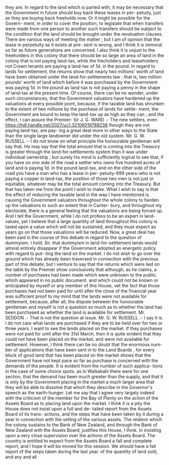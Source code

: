 they are. In regard to the land which is parted with, it may be necessary that the Government in future should buy back these leases in per- petuity, just as they are buying back freeholds now. Or it might be possible for the Govern- ment, in order to cover the position, to legislate that when transfers were made from one person to another such transfers should be subject to the condition that the land should be brought under the revaluation clauses. There are various ways of meeting the matter ; but I am of opinion that the lease in perpetuity as it exists at pre- sent is wrong, and I think it is immoral so far as future generations are concerned. I also think it is unjust to the freeholders in this colony that there should be so large an area of land in the colony that is not paying land-tax, while the frecholders and leaseholders not Crown tenants are paying a land-tax of 1d. in the pound. In regard to lands for settlement, the returns show that nearly two millions' worth of land have been obtained under the land-for-settlements law ; that is, two million pounds' worth of land which before it was purchased by the Government was paying 1d. in the pound as land-tax is not paying a penny in the shape of land-tax at the present time. Of course, there can be no wonder, under such circumstances, that the Government valuators have hardened up the valuations at every possible point, because, if the taxable land has shrunken to the extent of two millions by the purchase of lands for settle- ment, the Government are bound to keep the land-tax up as high as they can ; and the effect, I can assure the Premier- Sir J. G. WARD .- The new settlers, even https://hdl.handle.net/2027/uc1.32106019788238 though they are not paying land-tax, are pay- ing a great deal more in other ways to the State than the single large landowner did under the old system. Mr. G. W. RUSSELL .- I do not know on what principle the honourable gentleman will say that. He may say that the total amount that is coming into the Treasury is greater through the land-for-settlements system than it was under individual ownership ; but surely his mind is sufficiently logical to see that, if you have on one side of the road a settler who owns five hundred acres of land and is paying 1d. in the pound land-tax, and on the other side of the road you have a man who has a lease in per- petuity-999 years-who is not paying a copper in land-tax, the position of those two men is not just or equitable, whatever may be the total amount coming into the Treasury. But that has taken me from the point I wish to make. What I wish to say is that the effect of reducing the taxable land in the way I have mentioned is causing the Government valuators throughout the whole colony to harden up the valuations to such an extent that in Canter- bury, and throughout my electorate, there is a general feeling that the valuations are being forced up. And I tell the Government, while I do not profess to be an expert in land-values, yet I believe that a large quantity of land throughout this colony is taxed upon a value which will not be sustained, and they must expect as years go on that those valuations will be reduced. Now, a great deal has been said in the course of this debate in regard to the question of dummyism. I hold. Sir. that dummyism in land-for-settlement lands would almost entirely disappear if the Government adopted an energetic policy with regard to put- ting the land on the market. I do not wish to go over the ground which has already been traversed in connection with the previous part of this debate; but I venture to say that the returns which were laid on the table by the Premier show conclusively that although, as he claims, a number of purchases had been made which were unknown to the public. which appeared in no public document. and which could not be known or anticipated by myself or any member of this House, vet the fact that those purchases had not been paid for until after the close of the financial year was sufficient proof to my mind that the lands were not available for settlement, because, after all, the dispute between the honourable gentleman and myself is not a question so much as to whether the land has been purchased as whether the land is available for settlement. Mr. SEDDON .- That is not the question at issue. Mr. G. W. RUSSELL .- I say it is. I do not care what lands are purchased if they are to be held over for two or three years. I want to see the lands placed on the market. If they purchases were not paid for until after the 31st March, then it is quite evident that they could not have been placed on the market. and were not available for settlement. However, I think there can be no doubt that the enormous num- ber of applications that have been sent in to the Land Boards , for every block of good land that has been placed on the market shows that the Government have not kept pace so far as purchase is concerned with the demands of the people. It is evident from the number of such applica- tions in the case of some choice spots. as in Waikakahi there were for one section, that the demand has been much greater than the supply, and that it is only by the Government placing in the market a much larger area that they will be able to dissolve that which they describe in the Governor's speech as the earth-hunger. Let me say that I agree very largely indeed with the criticism of the member for the Bay of Plenty on the action of the Assets Board as to placing land upon the market. I think it is a pity the House does not insist upon a full and de- tailed report from the Assets Board of its trans- actions, and the steps that have been taken by it during a year in connection with the selling of the various assets. The relation which the colony sustains to the Bank of New Zealand, and through the Bank of New Zealand with the Assets Board, justifies this House, I think. in insisting upon a very close supervision over the actions of the Assets Board. The country is entitled to expect from the Assets Board a fall and complete report, and I hope it will be moved for this session. We should have a fall report of the steps taken during the last year. of the quantity of land sold, and any and all 